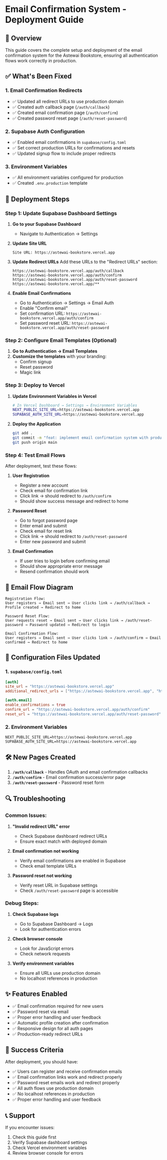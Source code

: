 # Email Confirmation System - Deployment Guide

## 🎯 Overview

This guide covers the complete setup and deployment of the email confirmation system for the Astewai Bookstore, ensuring all authentication flows work correctly in production.

## ✅ What's Been Fixed

### 1. **Email Confirmation Redirects**
- ✅ Updated all redirect URLs to use production domain
- ✅ Created auth callback page (`/auth/callback`)
- ✅ Created email confirmation page (`/auth/confirm`)
- ✅ Created password reset page (`/auth/reset-password`)

### 2. **Supabase Auth Configuration**
- ✅ Enabled email confirmations in `supabase/config.toml`
- ✅ Set correct production URLs for confirmations and resets
- ✅ Updated signup flow to include proper redirects

### 3. **Environment Variables**
- ✅ All environment variables configured for production
- ✅ Created `.env.production` template

## 🚀 Deployment Steps

### Step 1: Update Supabase Dashboard Settings

1. **Go to your Supabase Dashboard**
   - Navigate to Authentication → Settings

2. **Update Site URL**
   ```
   Site URL: https://astewai-bookstore.vercel.app
   ```

3. **Update Redirect URLs**
   Add these URLs to the "Redirect URLs" section:
   ```
   https://astewai-bookstore.vercel.app/auth/callback
   https://astewai-bookstore.vercel.app/auth/confirm
   https://astewai-bookstore.vercel.app/auth/reset-password
   https://astewai-bookstore.vercel.app/**
   ```

4. **Enable Email Confirmations**
   - Go to Authentication → Settings → Email Auth
   - Enable "Confirm email"
   - Set confirmation URL: `https://astewai-bookstore.vercel.app/auth/confirm`
   - Set password reset URL: `https://astewai-bookstore.vercel.app/auth/reset-password`

### Step 2: Configure Email Templates (Optional)

1. **Go to Authentication → Email Templates**
2. **Customize the templates** with your branding:
   - Confirm signup
   - Reset password
   - Magic link

### Step 3: Deploy to Vercel

1. **Update Environment Variables in Vercel**
   ```bash
   # In Vercel Dashboard → Settings → Environment Variables
   NEXT_PUBLIC_SITE_URL=https://astewai-bookstore.vercel.app
   SUPABASE_AUTH_SITE_URL=https://astewai-bookstore.vercel.app
   ```

2. **Deploy the Application**
   ```bash
   git add .
   git commit -m "feat: implement email confirmation system with production redirects"
   git push origin main
   ```

### Step 4: Test Email Flows

After deployment, test these flows:

1. **User Registration**
   - Register a new account
   - Check email for confirmation link
   - Click link → should redirect to `/auth/confirm`
   - Should show success message and redirect to home

2. **Password Reset**
   - Go to forgot password page
   - Enter email and submit
   - Check email for reset link
   - Click link → should redirect to `/auth/reset-password`
   - Enter new password and submit

3. **Email Confirmation**
   - If user tries to login before confirming email
   - Should show appropriate error message
   - Resend confirmation should work

## 📧 Email Flow Diagram

```
Registration Flow:
User registers → Email sent → User clicks link → /auth/callback → Profile created → Redirect to home

Password Reset Flow:
User requests reset → Email sent → User clicks link → /auth/reset-password → Password updated → Redirect to login

Email Confirmation Flow:
User registers → Email sent → User clicks link → /auth/confirm → Email confirmed → Redirect to home
```

## 🔧 Configuration Files Updated

### 1. `supabase/config.toml`
```toml
[auth]
site_url = "https://astewai-bookstore.vercel.app"
additional_redirect_urls = ["https://astewai-bookstore.vercel.app", "http://localhost:3000"]

[auth.email]
enable_confirmations = true
confirm_url = "https://astewai-bookstore.vercel.app/auth/confirm"
reset_url = "https://astewai-bookstore.vercel.app/auth/reset-password"
```

### 2. Environment Variables
```env
NEXT_PUBLIC_SITE_URL=https://astewai-bookstore.vercel.app
SUPABASE_AUTH_SITE_URL=https://astewai-bookstore.vercel.app
```

## 🛠️ New Pages Created

1. **`/auth/callback`** - Handles OAuth and email confirmation callbacks
2. **`/auth/confirm`** - Email confirmation success/error page
3. **`/auth/reset-password`** - Password reset form

## 🔍 Troubleshooting

### Common Issues:

1. **"Invalid redirect URL" error**
   - Check Supabase dashboard redirect URLs
   - Ensure exact match with deployed domain

2. **Email confirmation not working**
   - Verify email confirmations are enabled in Supabase
   - Check email template URLs

3. **Password reset not working**
   - Verify reset URL in Supabase settings
   - Check `/auth/reset-password` page is accessible

### Debug Steps:

1. **Check Supabase logs**
   - Go to Supabase Dashboard → Logs
   - Look for authentication errors

2. **Check browser console**
   - Look for JavaScript errors
   - Check network requests

3. **Verify environment variables**
   - Ensure all URLs use production domain
   - No localhost references in production

## ✨ Features Enabled

- ✅ Email confirmation required for new users
- ✅ Password reset via email
- ✅ Proper error handling and user feedback
- ✅ Automatic profile creation after confirmation
- ✅ Responsive design for all auth pages
- ✅ Production-ready redirect URLs

## 🎉 Success Criteria

After deployment, you should have:
- ✅ Users can register and receive confirmation emails
- ✅ Email confirmation links work and redirect properly
- ✅ Password reset emails work and redirect properly
- ✅ All auth flows use production domain
- ✅ No localhost references in production
- ✅ Proper error handling and user feedback

## 📞 Support

If you encounter issues:
1. Check this guide first
2. Verify Supabase dashboard settings
3. Check Vercel environment variables
4. Review browser console for errors
